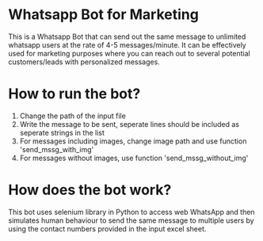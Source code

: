 # Whatsapp Bot for Marketing
This is a Whatsapp Bot that can send out the same message to unlimited whatsapp users at the rate of 4-5 messages/minute. It can be effectively used for marketing purposes where you can reach out to several potential customers/leads with personalized messages.

# How to run the bot?
1. Change the path of the input file
2. Write the message to be sent, seperate lines should be included as seperate strings in the list
3. For messages including images, change image path and use function 'send_mssg_with_img'
4. For messages without images, use function 'send_mssg_without_img'

# How does the bot work?
This bot uses selenium library in Python to access web WhatsApp and then simulates human behaviour to send the same message to multiple users by using the contact numbers provided in the input excel sheet.
